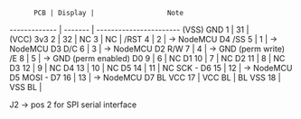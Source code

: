           PCB | Display |                  Note
------------- | ------- | -----------------------
(VSS) GND   1 |      31 |  
(VCC) 3v3   2 |      32 |
       NC   3 |      NC |
     /RST   4 |       2 | -> NodeMCU D4
      /SS   5 |       1 | -> NodeMCU D3
      D/C   6 |       3 | -> NodeMCU D2
      R/W   7 |       4 | -> GND (perm write)
       /E   8 |       5 | -> GND (perm enabled)
       D0   9 |       6 | NC
       D1  10 |       7 | NC
       D2  11 |       8 | NC
       D3  12 |       9 | NC
       D4  13 |      10 | NC
       D5  14 |      11 | NC
 SCK - D6  15 |      12 | -> NodeMCU D5
MOSI - D7  16 |      13 | -> NodeMCU D7
   BL VCC  17 |  VCC BL |
   BL VSS  18 |  VSS BL |


   J2 ->  pos 2 for SPI serial interface

